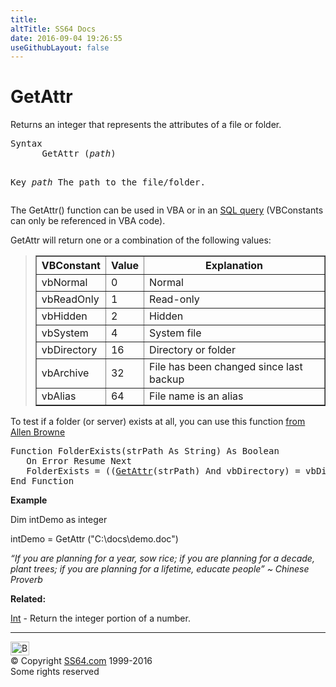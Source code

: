 ```yaml
---
title:
altTitle: SS64 Docs
date: 2016-09-04 19:26:55
useGithubLayout: false
---
```

<!-- #BeginLibraryItem "/Library/head_access.lbi" --><!-- #EndLibraryItem --><h1>GetAttr</h1>
<p>  Returns an integer that represents the attributes of a file or folder.</p>
<pre>Syntax
      GetAttr (<i>path</i>)

Key
   <i>path</i>  The path to the file/folder.
</pre>
<p>The GetAttr() function can be used in VBA or in an <a href="syntax-functions.html">SQL query</a> (VBConstants can only be referenced in VBA code).</p>
<p>GetAttr will return one or a combination of the following values:</p>
<blockquote>
<table class="parm_values" border="1" cellpadding="4" cellspacing="0" width="400">
<tbody><tr>
  <th>VBConstant</th>
  <th>Value</th>
  <th>Explanation</th>
</tr>
<tr>
  <td>vbNormal</td>
  <td>0</td>
  <td>Normal</td>
</tr>
<tr>
  <td>vbReadOnly</td>
  <td>1</td>
  <td>Read-only</td>
</tr>
<tr>
  <td>vbHidden</td>
  <td>2</td>
  <td>Hidden</td>
</tr>
<tr>
  <td>vbSystem</td>
  <td>4</td>
  <td>System file</td>
</tr>
<tr>
  <td>vbDirectory</td>
  <td>16</td>
  <td>Directory or folder</td>
</tr>
<tr>
  <td>vbArchive</td>
  <td>32</td>
  <td>File has been changed since last backup</td>
</tr>
<tr>
  <td>vbAlias</td>
  <td>64</td>
  <td>File name is an alias</td>
</tr>
</tbody></table>
</blockquote>
<p> To test if a folder (or server) exists at all, you can use this function <a href="http://allenbrowne.com/func-11.html">from Allen Browne</a></p>
<pre>Function FolderExists(strPath As String) As Boolean
   On Error Resume Next     
   FolderExists = ((<a href="getattr.html">GetAttr</a>(strPath) And vbDirectory) = vbDirectory) 
End Function</pre>
<p><b>Example</b></p>
<p class="code">Dim intDemo as integer </p>
<p class="code"> intDemo = GetAttr ("C:\docs\demo.doc")</p>
<p class="quote"><i>“If you are planning for a year, sow rice; if you are planning for a decade, plant trees; if you are planning for a lifetime, educate people” ~ Chinese Proverb</i></p>
<p><b>Related:</b></p>
<p><a href="int.html">Int</a> - Return the integer portion of a number.</p><!-- #BeginLibraryItem "/Library/foot_access.lbi" --><p>
<!-- access -->

<hr>
<div id="bl" class="footer"><a href="getattr.html#"><img src="../images/top.png" width="30" height="22" alt="Back to the Top"></a></div>
<div id="br" class="footer, tagline">© Copyright <a href="http://ss64.com/">SS64.com</a> 1999-2016<br>
Some rights reserved</div><!-- #EndLibraryItem -->

